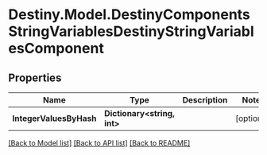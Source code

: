 # Destiny.Model.DestinyComponentsStringVariablesDestinyStringVariablesComponent

## Properties

Name | Type | Description | Notes
------------ | ------------- | ------------- | -------------
**IntegerValuesByHash** | **Dictionary&lt;string, int&gt;** |  | [optional] 

[[Back to Model list]](../README.md#documentation-for-models) [[Back to API list]](../README.md#documentation-for-api-endpoints) [[Back to README]](../README.md)

